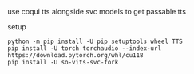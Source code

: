 use coqui tts alongside svc models to get passable tts

setup
```
python -m pip install -U pip setuptools wheel TTS
pip install -U torch torchaudio --index-url https://download.pytorch.org/whl/cu118
pip install -U so-vits-svc-fork
```


